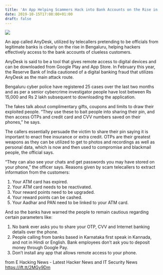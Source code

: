 ```yaml
---
title: 'An App Helping Scammers Hack into Bank Accounts on the Rise in Bengaluru'
date: 2019-10-15T17:08:00+01:00
draft: false
---
```


[![](https://1.bp.blogspot.com/-hSJp35I-2B0/XaXIxNaXTNI/AAAAAAAA5zU/HmzF2RsNQ0cS2EGH9z1BorEdPU061LpiQCLcBGAsYHQ/s640/Any%2Bdesk%2Band%2Bquick%2Bsupport-1570960963.jpg)](https://1.bp.blogspot.com/-hSJp35I-2B0/XaXIxNaXTNI/AAAAAAAA5zU/HmzF2RsNQ0cS2EGH9z1BorEdPU061LpiQCLcBGAsYHQ/s1600/Any%2Bdesk%2Band%2Bquick%2Bsupport-1570960963.jpg)

  

An app called AnyDesk, utilized by telecallers pretending to be officials from legitimate banks is clearly on the rise in Bengaluru, helping hackers effectively access to the bank accounts of clueless customers.  
  
AnyDesk is said to be a tool that gives remote access to digital devices and can be downloaded from Google Play and App Store. In February this year, the Reserve Bank of India cautioned of a digital banking fraud that utilizes AnyDesk as the main attack route.  
  
Bengaluru cyber police have registered 25 cases over the last two months and as per a senior cybercrime investigator people have lost between Rs 15,000 and Rs 2 lakh subsequent to downloading the application.  
  
The fakes talk about complimentary gifts, coupons and limits to draw their exploited people. “They use these to bait people into sharing their pin, and then access OTPs and credit card and CVV numbers saved on their phones,” he says.  
  
The callers essentially persuade the victim to share their pin saying it is important to enact free insurance or extra credit. OTPs are their greatest weapons as they can be utilized to get to photos and recordings as well as personal data, which is now and then used to compromise and blackmail people, the official says.  
  
“They can also see your chats and get passwords you may have stored on your phone,” the officer says. Reasons given by scam telecallers to extract information from the customers:  
  

1.  Your ATM card has expired. 
2.  Your ATM card needs to be reactivated. 
3.  Your reward points need to be upgraded. 
4.  Your reward points can be cashed. 
5.  Your Aadhar and PAN need to be linked to your ATM card.

  
And so the banks have warned the people to remain cautious regarding certain parameters like:  
  

1.  No bank ever asks you to share your OTP, CVV and Internet banking details over the phone. 
2.  People calling from banks based in Karnataka first speak in Kannada, and not in Hindi or English. Bank employees don’t ask you to deposit money through Google Pay. 
3.  Don’t install any app that allows remote access to your phone.

  
  
from E Hacking News - Latest Hacker News and IT Security News https://ift.tt/2MGy9Dm